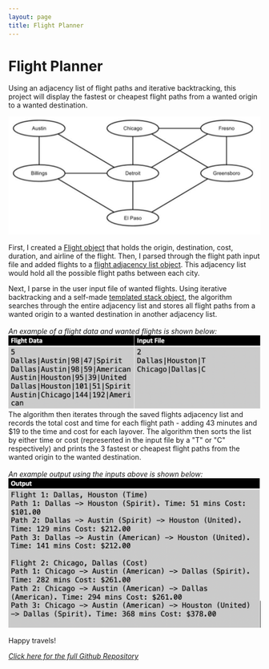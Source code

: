 ```yaml
---
layout: page
title: Flight Planner
---
```

# Flight Planner

Using an adjacency list of flight paths and iterative backtracking, this project will display the fastest or cheapest flight paths from a wanted origin to a wanted destination. 

![Flight Chart](/assets/flightMap.png) 

First, I created a <a href="https://github.com/SMUCSE2341/20f-flt-pln-kkleongsmu/blob/master/Flight.h">Flight object</a> that holds the origin, destination, cost, duration, and airline of the flight. Then, I parsed through the flight path input file and added flights to a <a href="https://github.com/SMUCSE2341/20f-flt-pln-kkleongsmu/blob/master/FlightAdjList.h">flight adjacency list object</a>. This adjacency list would hold all the possible flight paths between each city.

Next, I parse in the user input file of wanted flights. Using iterative backtracking and a self-made <a href="https://github.com/SMUCSE2341/20f-flt-pln-kkleongsmu/blob/master/DSStack.h">templated stack object</a>, the algorithm searches through the entire adjacency list and stores all flight paths from a wanted origin to a wanted destination in another adjacency list.
<br><br>
*An example of a flight data and wanted flights is shown below:*
![Flight Info](/assets/flightInfo.png)
<br>
The algorithm then iterates through the saved flights adjacency list and records the total cost and time for each flight path - adding 43 minutes and $19 to the time and cost for each layover.
The algorithm then sorts the list by either time or cost (represented in the input file by a "T" or "C" respectively) and prints the 3 fastest or cheapest flight paths from the wanted origin to the wanted destination.
<br><br>
*An example output using the inputs above is shown below:*
![Flight Output](/assets/flightOutput.png)

Happy travels!

<a href="https://github.com/SMUCSE2341/20f-flt-pln-kkleongsmu">*Click here for the full Github Repository*</a>